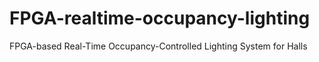 # FPGA-realtime-occupancy-lighting
FPGA-based Real-Time Occupancy-Controlled Lighting System for Halls
